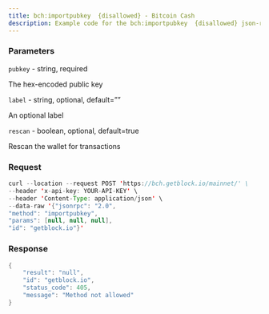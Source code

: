 ```yaml
---
title: bch:importpubkey  {disallowed} - Bitcoin Cash
description: Example code for the bch:importpubkey  {disallowed} json-rpc method. Сomplete guide on how to use bch:importpubkey  {disallowed} json-rpc in GetBlock.io Web3 documentation.
---
```


### Parameters


`pubkey` - string, required

The hex-encoded public key

`label` - string, optional, default=””

An optional label

`rescan` - boolean, optional, default=true

Rescan the wallet for transactions

### Request

``` java
curl --location --request POST 'https://bch.getblock.io/mainnet/' \ 
--header 'x-api-key: YOUR-API-KEY' \ 
--header 'Content-Type: application/json' \ 
--data-raw '{"jsonrpc": "2.0",
"method": "importpubkey",
"params": [null, null, null],
"id": "getblock.io"}'
```

###  Response

``` java
{
    "result": "null",
    "id": "getblock.io",
    "status_code": 405,
    "message": "Method not allowed"
}
```

